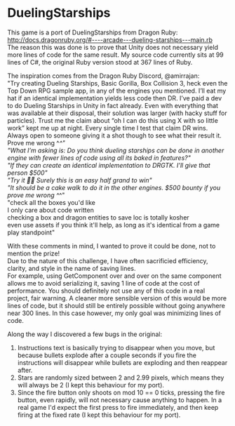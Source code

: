 # DuelingStarships
This game is a port of DuelingStarships from Dragon Ruby:  
http://docs.dragonruby.org/#----arcade---dueling-starships---main.rb  
The reason this was done is to prove that Unity does not necessary yield more lines of code for the same result.
My source code currently sits at 99 lines of C#, the original Ruby version stood at 367 lines of Ruby.  

The inspiration comes from the Dragon Ruby Discord, @amirrajan:  
"Try creating Dueling Starships, Basic Gorilla, Box Collision 3, heck even the Top Down RPG sample app, in any of the engines you mentioned. I’ll eat my hat if an identical implementation yields less code then DR.
I’ve paid a dev to do Dueling Starships in Unity in fact already. Even with everything that was available at their disposal, their solution was larger (with hacky stuff for particles).
Trust me the claim about “oh I can do this using X with so little work” kept me up at night. Every single time I test that claim DR wins.
Always open to someone giving it a shot though to see what their result it.
Prove me wrong ^_^"    
"What I’m asking is: Do you think dueling starships can be done in another engine with fewer lines of code using all its baked in features?"  
"If they can create an identical implementation to DRGTK. I’ll give that person $500"  
"Try it :man_shrugging: Surely this is an easy half grand to win"  
"It should be a cake walk to do it in the other engines. $500 bounty if you prove me wrong ^_^"  
"check all the boxes you'd like  
I only care about code written  
checking a box and dragon entities to save loc is totally kosher  
even use assets if you think it'll help, as long as it's identical from a game play standpoint"

With these comments in mind, I wanted to prove it could be done, not to mention the prize!   
Due to the nature of this challenge, I have often sacrificied efficiency, clarity, and style in the name of saving lines.  
For example, using GetComponent over and over on the same component allows me to avoid serializing it, saving 1 line of code at the cost of performance. 
You should definitely not use any of this code in a real project, fair warning.
A cleaner more sensible version of this would be more lines of code, but it should still be entirely possible without going anywhere near 300 lines. In this case however, my only goal was minimizing lines of code.

Along the way I discovered a few bugs in the original:   
1.  Instructions text is basically trying to disappear when you move, but because bullets explode after a couple seconds if you fire the instructions will disappear while bullets are exploding and then reappear after.
2.  Stars are randomly sized between 2 and 2.99 pixels, which means they will always be 2 (I kept this behaviour for my port).
3.  Since the fire button only shoots on mod 10 == 0 ticks, pressing the fire button, even rapidly, will not necessary cause anything to happen.  In a real game I'd expect the first press to fire immediately, and then keep firing at the fixed rate  (I kept this behaviour for my port).
